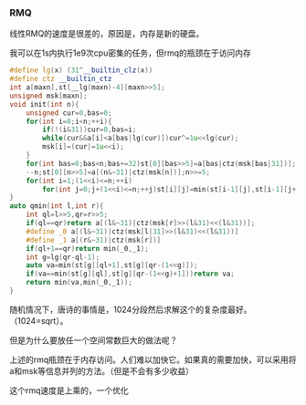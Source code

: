 ### RMQ

线性RMQ的速度是很差的，原因是，内存是新的硬盘。

我可以在1s内执行1e9次cpu密集的任务，但rmq的瓶颈在于访问内存

```cpp
#define lg(x) (31^__builtin_clz(x))
#define ctz __builtin_ctz
int a[maxn],st[__lg(maxn)-4][maxn>>5];
unsigned msk[maxn];
void init(int n){
	unsigned cur=0,bas=0;
	for(int i=0;i<n;++i){
		if(!(i&31))cur=0,bas=i;
		while(cur&&a[i]<a[bas|lg(cur)])cur^=1u<<lg(cur);
		msk[i]=(cur|=1u<<i);
	}
	for(int bas=0;bas<n;bas+=32)st[0][bas>>5]=a[bas|ctz(msk[bas|31])];
	--n;st[0][n>>5]=a[(n&~31)|ctz(msk[n])];n>>=5;
	for(int i=1;(1<<i)<=n;++i)
		for(int j=0;j+(1<<i)<=n;++j)st[i][j]=min(st[i-1][j],st[i-1][j+(1<<(i-1))]);
}
auto qmin(int l,int r){
	int ql=l>>5,qr=r>>5;
	if(ql==qr)return a[(l&~31)|ctz(msk[r]>>(l&31)<<(l&31))];
	#define _0 a[(l&~31)|ctz(msk[l|31]>>(l&31)<<(l&31))]
	#define _1 a[(r&~31)|ctz(msk[r])]
	if(ql+1==qr)return min(_0,_1);
	int g=lg(qr-ql-1);
	auto va=min(st[g][ql+1],st[g][qr-(1<<g)]);
	if(va==min(st[g][ql],st[g][qr-(1<<g)+1]))return va;
	return min(va,min(_0,_1));
}
```

随机情况下，唐诗的事情是，1024分段然后求解这个的复杂度最好。（1024=sqrt）。

但是为什么要放任一个空间常数巨大的做法呢？

上述的rmq瓶颈在于内存访问。人们难以加快它。如果真的需要加快，可以采用将a和msk等信息并列的方法。（但是不会有多少收益）

这个rmq速度是上乘的，一个优化
<!--stackedit_data:
eyJoaXN0b3J5IjpbMTIxMDk2OTEzNV19
-->